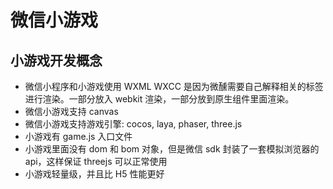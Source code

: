 # 微信小游戏

## 小游戏开发概念

- 微信小程序和小游戏使用 WXML WXCC 是因为微醺需要自己解释相关的标签进行渲染。一部分放入 webkit 渲染，一部分放到原生组件里面渲染。
- 微信小游戏支持 canvas
- 微信小游戏支持游戏引擎: cocos, laya, phaser, three.js
- 小游戏有 game.js 入口文件
- 小游戏里面没有 dom 和 bom 对象，但是微信 sdk 封装了一套模拟浏览器的 api，这样保证 threejs 可以正常使用
- 小游戏轻量级，并且比 H5 性能更好